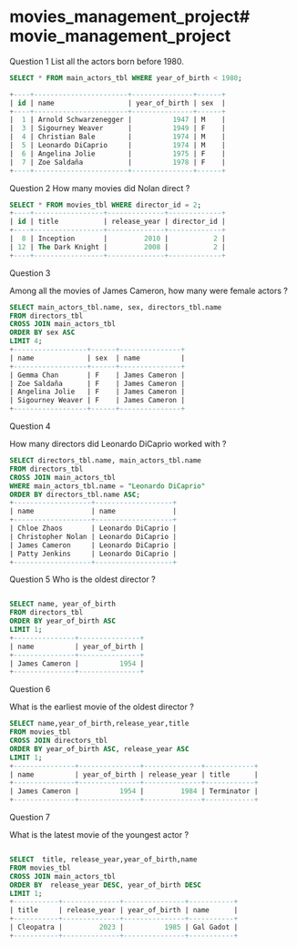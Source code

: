 # movies_management_project# movie_management_project

Question 1
List all the actors born before 1980.


```sql
SELECT * FROM main_actors_tbl WHERE year_of_birth < 1980;

+----+-----------------------+---------------+------+
| id | name                  | year_of_birth | sex  |
+----+-----------------------+---------------+------+
|  1 | Arnold Schwarzenegger |          1947 | M    |
|  3 | Sigourney Weaver      |          1949 | F    |
|  4 | Christian Bale        |          1974 | M    |
|  5 | Leonardo DiCaprio     |          1974 | M    |
|  6 | Angelina Jolie        |          1975 | F    |
|  7 | Zoe Saldaña           |          1978 | F    |
+----+-----------------------+---------------+------+


```
Question 2
How many movies did Nolan direct ?


```sql
SELECT * FROM movies_tbl WHERE director_id = 2;
+----+-----------------+--------------+-------------+
| id | title           | release_year | director_id |
+----+-----------------+--------------+-------------+
|  8 | Inception       |         2010 |           2 |
| 12 | The Dark Knight |         2008 |           2 |
+----+-----------------+--------------+-------------+

```

Question 3

Among all the movies of James Cameron, how many were female actors ?


```sql
SELECT main_actors_tbl.name, sex, directors_tbl.name
FROM directors_tbl
CROSS JOIN main_actors_tbl
ORDER BY sex ASC
LIMIT 4;
+------------------+------+---------------+
| name             | sex  | name          |
+------------------+------+---------------+
| Gemma Chan       | F    | James Cameron |
| Zoe Saldaña      | F    | James Cameron |
| Angelina Jolie   | F    | James Cameron |
| Sigourney Weaver | F    | James Cameron |
+------------------+------+---------------+

```

Question 4

How many directors did Leonardo DiCaprio worked with ?


```sql
SELECT directors_tbl.name, main_actors_tbl.name
FROM directors_tbl
CROSS JOIN main_actors_tbl
WHERE main_actors_tbl.name = "Leonardo DiCaprio"
ORDER BY directors_tbl.name ASC;
+-------------------+-------------------+
| name              | name              |
+-------------------+-------------------+
| Chloe Zhaos       | Leonardo DiCaprio |
| Christopher Nolan | Leonardo DiCaprio |
| James Cameron     | Leonardo DiCaprio |
| Patty Jenkins     | Leonardo DiCaprio |
+-------------------+-------------------+

```

Question 5
Who is the oldest director ?


```sql

SELECT name, year_of_birth
FROM directors_tbl
ORDER BY year_of_birth ASC
LIMIT 1;
+---------------+---------------+
| name          | year_of_birth |
+---------------+---------------+
| James Cameron |          1954 |
+---------------+---------------+

```


Question 6

What is the earliest movie of the oldest director ?


```sql
SELECT name,year_of_birth,release_year,title
FROM movies_tbl
CROSS JOIN directors_tbl
ORDER BY year_of_birth ASC, release_year ASC
LIMIT 1;
+---------------+---------------+--------------+------------+
| name          | year_of_birth | release_year | title      |
+---------------+---------------+--------------+------------+
| James Cameron |          1954 |         1984 | Terminator |
+---------------+---------------+--------------+------------+


```

Question 7

What is the latest movie of the youngest actor ?


```sql

SELECT  title, release_year,year_of_birth,name
FROM movies_tbl
CROSS JOIN main_actors_tbl
ORDER BY  release_year DESC, year_of_birth DESC
LIMIT 1;
+-----------+--------------+---------------+-----------+
| title     | release_year | year_of_birth | name      |
+-----------+--------------+---------------+-----------+
| Cleopatra |         2023 |          1985 | Gal Gadot |
+-----------+--------------+---------------+-----------+


```

